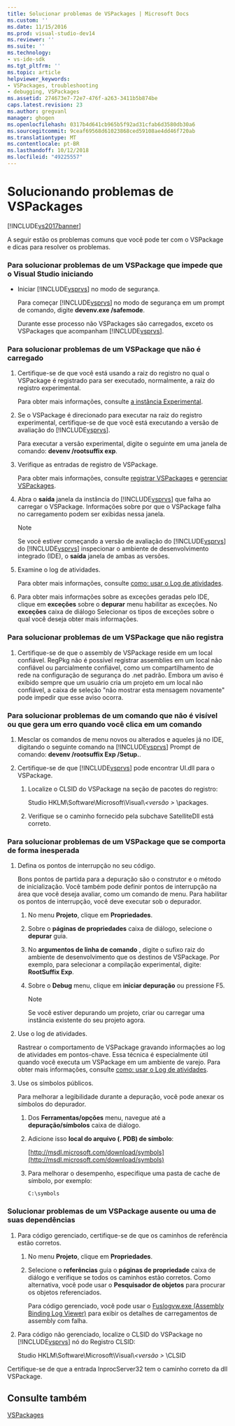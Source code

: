 ```yaml
---
title: Solucionar problemas de VSPackages | Microsoft Docs
ms.custom: ''
ms.date: 11/15/2016
ms.prod: visual-studio-dev14
ms.reviewer: ''
ms.suite: ''
ms.technology:
- vs-ide-sdk
ms.tgt_pltfrm: ''
ms.topic: article
helpviewer_keywords:
- VSPackages, troubleshooting
- debugging, VSPackages
ms.assetid: 274673e7-72e7-476f-a263-3411b5b874be
caps.latest.revision: 23
ms.author: gregvanl
manager: ghogen
ms.openlocfilehash: 0317b4d641cb965b5f92ad31cfab6d3580db30a6
ms.sourcegitcommit: 9ceaf69568d61023868ced59108ae4dd46f720ab
ms.translationtype: MT
ms.contentlocale: pt-BR
ms.lasthandoff: 10/12/2018
ms.locfileid: "49225557"
---
```

# <a name="troubleshooting-vspackages"></a>Solucionando problemas de VSPackages
[!INCLUDE[vs2017banner](../includes/vs2017banner.md)]

A seguir estão os problemas comuns que você pode ter com o VSPackage e dicas para resolver os problemas.  
  
### <a name="to-troubleshoot-a-vspackage-that-keeps-visual-studio-from-starting"></a>Para solucionar problemas de um VSPackage que impede que o Visual Studio iniciando  
  
-   Iniciar [!INCLUDE[vsprvs](../includes/vsprvs-md.md)] no modo de segurança.  
  
     Para começar [!INCLUDE[vsprvs](../includes/vsprvs-md.md)] no modo de segurança em um prompt de comando, digite **devenv.exe /safemode**.  
  
     Durante esse processo não VSPackages são carregados, exceto os VSPackages que acompanham [!INCLUDE[vsprvs](../includes/vsprvs-md.md)].  
  
### <a name="to-troubleshoot-a-vspackage-that-does-not-load"></a>Para solucionar problemas de um VSPackage que não é carregado  
  
1.  Certifique-se de que você está usando a raiz do registro no qual o VSPackage é registrado para ser executado, normalmente, a raiz do registro experimental.  
  
     Para obter mais informações, consulte [a instância Experimental](../extensibility/the-experimental-instance.md).  
  
2.  Se o VSPackage é direcionado para executar na raiz do registro experimental, certifique-se de que você está executando a versão de avaliação do [!INCLUDE[vsprvs](../includes/vsprvs-md.md)].  
  
     Para executar a versão experimental, digite o seguinte em uma janela de comando: **devenv /rootsuffix exp**.  
  
3.  Verifique as entradas de registro de VSPackage.  
  
     Para obter mais informações, consulte [registrar VSPackages](http://msdn.microsoft.com/en-us/31e6050f-1457-4849-944a-a3c36b76f3dd) e [gerenciar VSPackages](../extensibility/managing-vspackages.md).  
  
4.  Abra o **saída** janela da instância do [!INCLUDE[vsprvs](../includes/vsprvs-md.md)] que falha ao carregar o VSPackage. Informações sobre por que o VSPackage falha no carregamento podem ser exibidas nessa janela.  
  
    > [!NOTE]
    >  Se você estiver começando a versão de avaliação do [!INCLUDE[vsprvs](../includes/vsprvs-md.md)] do [!INCLUDE[vsprvs](../includes/vsprvs-md.md)] inspecionar o ambiente de desenvolvimento integrado (IDE), o **saída** janela de ambas as versões.  
  
5.  Examine o log de atividades.  
  
     Para obter mais informações, consulte [como: usar o Log de atividades](../extensibility/how-to-use-the-activity-log.md).  
  
6.  Para obter mais informações sobre as exceções geradas pelo IDE, clique em **exceções** sobre o **depurar** menu habilitar as exceções. No **exceções** caixa de diálogo Selecionar os tipos de exceções sobre o qual você deseja obter mais informações.  
  
### <a name="to-troubleshoot-a-vspackage-that-does-not-register"></a>Para solucionar problemas de um VSPackage que não registra  
  
1.  Certifique-se de que o assembly de VSPackage reside em um local confiável. RegPkg não é possível registrar assemblies em um local não confiável ou parcialmente confiável, como um compartilhamento de rede na configuração de segurança do .net padrão. Embora um aviso é exibido sempre que um usuário cria um projeto em um local não confiável, a caixa de seleção "não mostrar esta mensagem novamente" pode impedir que esse aviso ocorra.  
  
### <a name="to-troubleshoot-a-command-that-is-not-visible-or-that-generates-an-error-when-you-click-a-command"></a>Para solucionar problemas de um comando que não é visível ou que gera um erro quando você clica em um comando  
  
1.  Mesclar os comandos de menu novos ou alterados e aqueles já no IDE, digitando o seguinte comando na [!INCLUDE[vsprvs](../includes/vsprvs-md.md)] Prompt de comando: **devenv /rootsuffix Exp /Setup.**.  
  
2.  Certifique-se de que [!INCLUDE[vsprvs](../includes/vsprvs-md.md)] pode encontrar UI.dll para o VSPackage.  
  
    1.  Localize o CLSID do VSPackage na seção de pacotes do registro:  
  
         Studio HKLM\Software\Microsoft\Visual\\*\<versão >* \packages.  
  
    2.  Verifique se o caminho fornecido pela subchave SatelliteDll está correto.  
  
### <a name="to-troubleshoot-a-vspackage-that-behaves-unexpectedly"></a>Para solucionar problemas de um VSPackage que se comporta de forma inesperada  
  
1.  Defina os pontos de interrupção no seu código.  
  
     Bons pontos de partida para a depuração são o construtor e o método de inicialização. Você também pode definir pontos de interrupção na área que você deseja avaliar, como um comando de menu. Para habilitar os pontos de interrupção, você deve executar sob o depurador.  
  
    1.  No menu **Projeto**, clique em **Propriedades**.  
  
    2.  Sobre o **páginas de propriedades** caixa de diálogo, selecione o **depurar** guia.  
  
    3.  No **argumentos de linha de comando** , digite o sufixo raiz do ambiente de desenvolvimento que os destinos de VSPackage. Por exemplo, para selecionar a compilação experimental, digite: **RootSuffix Exp**.  
  
    4.  Sobre o **Debug** menu, clique em **iniciar depuração** ou pressione F5.  
  
        > [!NOTE]
        >  Se você estiver depurando um projeto, criar ou carregar uma instância existente do seu projeto agora.  
  
2.  Use o log de atividades.  
  
     Rastrear o comportamento de VSPackage gravando informações ao log de atividades em pontos-chave. Essa técnica é especialmente útil quando você executa um VSPackage em um ambiente de varejo. Para obter mais informações, consulte [como: usar o Log de atividades](../extensibility/how-to-use-the-activity-log.md).  
  
3.  Use os símbolos públicos.  
  
     Para melhorar a legibilidade durante a depuração, você pode anexar os símbolos do depurador.  
  
    1.  Dos **Ferramentas/opções** menu, navegue até a **depuração/símbolos** caixa de diálogo.  
  
    2.  Adicione isso **local do arquivo (. PDB) de símbolo**:  
  
         [http://msdl.microsoft.com/download/symbols](http://msdl.microsoft.com/download/symbols)  
  
    3.  Para melhorar o desempenho, especifique uma pasta de cache de símbolo, por exemplo:  
  
        ```  
        C:\symbols  
        ```  
  
### <a name="to-troubleshoot-a-missing-vspackage-or-one-of-its-dependencies"></a>Solucionar problemas de um VSPackage ausente ou uma de suas dependências  
  
1.  Para código gerenciado, certifique-se de que os caminhos de referência estão corretos.  
  
    1.  No menu **Projeto**, clique em **Propriedades**.  
  
    2.  Selecione o **referências** guia o **páginas de propriedade** caixa de diálogo e verifique se todos os caminhos estão corretos. Como alternativa, você pode usar o **Pesquisador de objetos** para procurar os objetos referenciados.  
  
         Para código gerenciado, você pode usar o [Fuslogvw.exe (Assembly Binding Log Viewer)](http://msdn.microsoft.com/library/e32fa443-0778-4cc3-bf36-5c8ea297d296) para exibir os detalhes de carregamentos de assembly com falha.  
  
2.  Para código não gerenciado, localize o CLSID do VSPackage no [!INCLUDE[vsprvs](../includes/vsprvs-md.md)] nó do Registro CLSID:  
  
     Studio HKLM\Software\Microsoft\Visual\\*\<versão >* \CLSID  
  
 Certifique-se de que a entrada InprocServer32 tem o caminho correto da dll VSPackage.  
  
## <a name="see-also"></a>Consulte também  
 [VSPackages](../extensibility/internals/vspackages.md)

